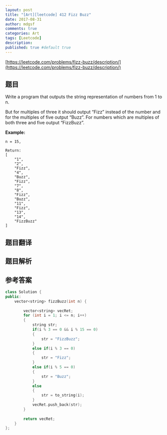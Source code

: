 ```yaml
---
layout: post
title: "[Art][leetcode] 412 Fizz Buzz"
date: 2017-08-31
author: mdgsf
comments: true
categories: Art
tags: [Leetcode]
description:
published: true #default true
---
```


[https://leetcode.com/problems/fizz-buzz/description/](https://leetcode.com/problems/fizz-buzz/description/)

## 题目

Write a program that outputs the string representation of numbers from 1 to n.

But for multiples of three it should output “Fizz” instead of the number and for the multiples of five output “Buzz”. For numbers which are multiples of both three and five output “FizzBuzz”.

**Example:**

```
n = 15,

Return:
[
    "1",
    "2",
    "Fizz",
    "4",
    "Buzz",
    "Fizz",
    "7",
    "8",
    "Fizz",
    "Buzz",
    "11",
    "Fizz",
    "13",
    "14",
    "FizzBuzz"
]
```

## 题目翻译

## 题目解析

## 参考答案

```c++
class Solution {
public:
    vector<string> fizzBuzz(int n) {
        
        vector<string> vecRet;
        for (int i = 1; i <= n; i++)
        {
            string str;
            if(i % 3 == 0 && i % 15 == 0)
            {
                str = "FizzBuzz";
            }
            else if(i % 3 == 0)
            {
                str = "Fizz";
            }
            else if(i % 5 == 0)
            {
                str = "Buzz";
            }
            else
            {
                str = to_string(i);
            }
            vecRet.push_back(str);
        }
        
        return vecRet;
    }
};
```
